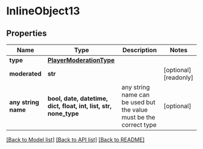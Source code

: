 # InlineObject13


## Properties
Name | Type | Description | Notes
------------ | ------------- | ------------- | -------------
**type** | [**PlayerModerationType**](PlayerModerationType.md) |  | 
**moderated** | **str** |  | [optional] [readonly] 
**any string name** | **bool, date, datetime, dict, float, int, list, str, none_type** | any string name can be used but the value must be the correct type | [optional]

[[Back to Model list]](../README.md#documentation-for-models) [[Back to API list]](../README.md#documentation-for-api-endpoints) [[Back to README]](../README.md)


